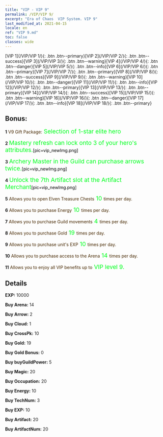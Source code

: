 ```yaml
---
title: "VIP - VIP 9"
permalink: /VIP/VIP 9/
excerpt: "Era of Chaos  VIP System. VIP 9"
last_modified_at: 2021-04-15
locale: en
ref: "VIP 9.md"
toc: false
classes: wide
---
```

 [VIP 1](/VIP/VIP 1/){: .btn .btn--primary}[VIP 2](/VIP/VIP 2/){: .btn .btn--success}[VIP 3](/VIP/VIP 3/){: .btn .btn--warning}[VIP 4](/VIP/VIP 4/){: .btn .btn--danger}[VIP 5](/VIP/VIP 5/){: .btn .btn--info}[VIP 6](/VIP/VIP 6/){: .btn .btn--primary}[VIP 7](/VIP/VIP 7/){: .btn .btn--primary}[VIP 8](/VIP/VIP 8/){: .btn .btn--success}[VIP 9](/VIP/VIP 9/){: .btn .btn--warning}[VIP 10](/VIP/VIP 10/){: .btn .btn--danger}[VIP 11](/VIP/VIP 11/){: .btn .btn--info}[VIP 12](/VIP/VIP 12/){: .btn .btn--primary}[VIP 13](/VIP/VIP 13/){: .btn .btn--primary}[VIP 14](/VIP/VIP 14/){: .btn .btn--success}[VIP 15](/VIP/VIP 15/){: .btn .btn--warning}[VIP 16](/VIP/VIP 16/){: .btn .btn--danger}[VIP 17](/VIP/VIP 17/){: .btn .btn--info}[VIP 18](/VIP/VIP 18/){: .btn .btn--primary}

## Bonus: 

 **1** <span style="color: black"><span style="color: #462800"> V9 Gift Package:</span><span style="color: black"><span style="color: #00FF1E;font-size:19px"> Selection of 1-star elite hero</span><span style="color: black">

 **2** <span style="color: black"><span style="color: #00FF1E;font-size:19px">Mastery refresh can lock onto 3 of your hero's attributes.</span><span style="color: black">[pic=vip_newImg.png]</span><span style="color: black">

 **3** <span style="color: black"><span style="color: #00FF1E;font-size:19px"> Archery Master in the Guild can purchase arrows twice.</span><span style="color: black">[pic=vip_newImg.png]</span><span style="color: black">

 **4** <span style="color: black"><span style="color: #00FF1E;font-size:19px"> Unlock the 7th Artifact slot at the Artifact Merchant</span><span style="color: black">[pic=vip_newImg.png]</span><span style="color: black">

 **5** <span style="color: black"><span style="color: #462800"> Allows you to open Elven Treasure Chests</span><span style="color: black"><span style="color: #00FF1E;font-size:19px"> 10 </span><span style="color: black"><span style="color: #462800">times per day.</span><span style="color: black">

 **6** <span style="color: black"><span style="color: #462800"> Allows you to purchase Energy</span><span style="color: black"><span style="color: #00FF1E;font-size:19px"> 10 </span><span style="color: black"><span style="color: #462800">times per day.</span><span style="color: black">

 **7** <span style="color: black"><span style="color: #462800"> Allows you to purchase Guild movements</span><span style="color: black"><span style="color: #00FF1E;font-size:19px"> 4 </span><span style="color: black"><span style="color: #462800">times per day.</span><span style="color: black">

 **8** <span style="color: black"><span style="color: #462800"> Allows you to purchase Gold</span><span style="color: black"><span style="color: #00FF1E;font-size:19px"> 19 </span><span style="color: black"><span style="color: #462800">times per day.</span><span style="color: black">

 **9** <span style="color: black"><span style="color: #462800"> Allows you to purchase unit's EXP</span><span style="color: black"><span style="color: #00FF1E;font-size:19px"> 10 </span><span style="color: black"><span style="color: #462800">times per day.</span><span style="color: black">

 **10** <span style="color: black"><span style="color: #462800"> Allows you to purchase access to the Arena</span><span style="color: black"><span style="color: #00FF1E;font-size:19px"> 14 </span><span style="color: black"><span style="color: #462800">times per day.</span><span style="color: black">

 **11** <span style="color: black"><span style="color: #462800"> Allows you to enjoy all VIP benefits up to</span><span style="color: black"><span style="color: #00FF1E;font-size:19px"> VIP level 9.</span><span style="color: black"><span style="color: #462800"></span><span style="color: black">

## Details

 **EXP:** 10000

 **Buy Arena:** 14 

 **Buy Arrow:** 2 

 **Buy Cloud:** 1 

 **Buy CrossPk:** 10 

 **Buy Gold:** 19 

 **Buy Gold Bonus:** 0 

 **Buy buyGuildPower:** 5 

 **Buy Magic:** 20 

 **Buy Occupation:** 20 

 **Buy Energy:** 10 

 **Buy TechNum:** 3 

 **Buy EXP:** 10 

 **Buy Artifact:** 20 

 **Buy ArtifactNum:** 20 

